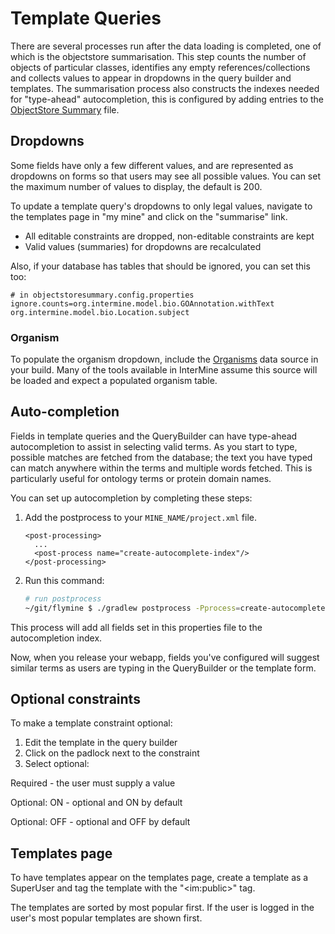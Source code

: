 # Template Queries

There are several processes run after the data loading is completed, one of which is the objectstore summarisation. This step counts the number of objects of particular classes, identifies any empty references/collections and collects values to appear in dropdowns in the query builder and templates. The summarisation process also constructs the indexes needed for "type-ahead" autocompletion, this is configured by adding entries to the [ObjectStore Summary](../../database/database-building/post-processing/objectstore-summary-properties.md) file.

## Dropdowns

Some fields have only a few different values, and are represented as dropdowns on forms so that users may see all possible values. You can set the maximum number of values to display, the default is 200.

To update a template query's dropdowns to only legal values, navigate to the templates page in "my mine" and click on the "summarise" link.

* All editable constraints are dropped, non-editable constraints are kept
* Valid values \(summaries\) for dropdowns are recalculated

Also, if your database has tables that should be ignored, you can set this too:

```text
# in objectstoresummary.config.properties
ignore.counts=org.intermine.model.bio.GOAnnotation.withText org.intermine.model.bio.Location.subject
```

### Organism

To populate the organism dropdown, include the [Organisms](../../database/data-sources/library/organism.md) data source in your build. Many of the tools available in InterMine assume this source will be loaded and expect a populated organism table.

## Auto-completion

Fields in template queries and the QueryBuilder can have type-ahead autocompletion to assist in selecting valid terms. As you start to type, possible matches are fetched from the database; the text you have typed can match anywhere within the terms and multiple words fetched. This is particularly useful for ontology terms or protein domain names.

You can set up autocompletion by completing these steps:

1. Add the postprocess to your `MINE_NAME/project.xml` file.

   ```markup
   <post-processing>    
     ...
     <post-process name="create-autocomplete-index"/>
   </post-processing>
   ```

2. Run this command:

   ```bash
   # run postprocess
   ~/git/flymine $ ./gradlew postprocess -Pprocess=create-autocomplete-index --stacktrace
   ```

This process will add all fields set in this properties file to the autocompletion index.

Now, when you release your webapp, fields you've configured will suggest similar terms as users are typing in the QueryBuilder or the template form.

## Optional constraints

To make a template constraint optional:

1. Edit the template in the query builder
2. Click on the padlock next to the constraint
3. Select optional:

Required - the user must supply a value

Optional: ON - optional and ON by default

Optional: OFF - optional and OFF by default

## Templates page

To have templates appear on the templates page, create a template as a SuperUser and tag the template with the "&lt;im:public&gt;" tag.

The templates are sorted by most popular first. If the user is logged in the user's most popular templates are shown first.
